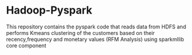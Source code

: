 # Hadoop-Pyspark
This repository contains the pyspark code that reads data from HDFS and performs Kmeans clustering of the customers based on their recency,frequency and monetary values (RFM Analysis) using sparkmllib core component
